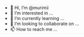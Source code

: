 - 👋 Hi, I’m @murimii
- 👀 I’m interested in ...
- 🌱 I’m currently learning ...
- 💞️ I’m looking to collaborate on ...
- 📫 How to reach me ...

<!---
murimii/murimii is a ✨ special ✨ repository because its `README.md` (this file) appears on your GitHub profile.
You can click the Preview link to take a look at your changes.
--->
